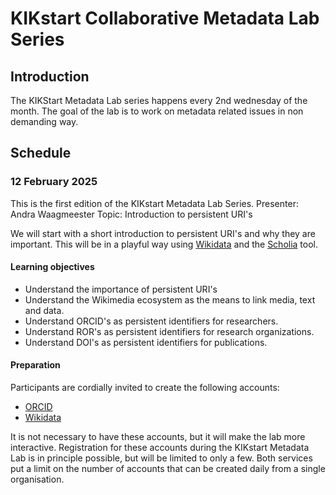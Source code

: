 # KIKstart Collaborative Metadata Lab Series

## Introduction
The KIKStart Metadata Lab series happens every 2nd wednesday of the month. The goal of the lab
is to work on metadata related issues in non demanding way. 

## Schedule
### 12 February 2025
This is the first edition of the KIKstart Metadata Lab Series.
Presenter: Andra Waagmeester
Topic: Introduction to persistent URI's

We will start with a short introduction to persistent URI's and why they are important. This will be
in a playful way using [Wikidata](https://www.wikidata.org) and the [Scholia](https://scholia.toolforge.org) tool.

#### Learning objectives
* Understand the importance of persistent URI's
* Understand the Wikimedia ecosystem as the means to link media, text and data.
* Understand ORCID's as persistent identifiers for researchers.
* Understand ROR's as persistent identifiers for research organizations.
* Understand DOI's as persistent identifiers for publications.

#### Preparation
Participants are cordially invited to create the following accounts:
* [ORCID](https://orcid.org/signin)
* [Wikidata](https://www.wikidata.org/w/index.php?title=Special:CreateAccount)

It is not necessary to have these accounts, but it will make the lab more interactive. 
Registration for these accounts during the KIKstart Metadata Lab is in principle possible, but 
will be limited to only a few. Both services put a limit on the number of accounts that can be created daily from a
single organisation. 